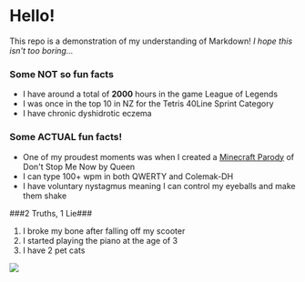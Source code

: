 # Hello!

This repo is a demonstration of my understanding of Markdown! *I hope this isn't too boring...*

### Some **NOT** so fun facts
- I have around a total of **2000** hours in the game League of Legends
- I was once in the top 10 in NZ for the Tetris 40Line Sprint Category
- I have chronic dyshidrotic eczema

### Some **ACTUAL** fun facts!
- One of my proudest moments was when I created a [Minecraft Parody](https://www.youtube.com/watch?v=661NcGDDaFg) of Don't Stop Me Now by Queen
- I can type 100+ wpm in both QWERTY and Colemak-DH
- I have voluntary nystagmus meaning I can control my eyeballs and make them shake

###2 Truths, 1 Lie###
1. I broke my bone after falling off my scooter
2. I started playing the piano at the age of 3
3. I have 2 pet cats

![](https://i.redd.it/uo9msjsnwi5c1.gif)
